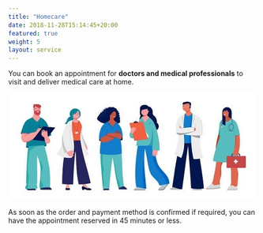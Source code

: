```yaml
---
title: "Homecare"
date: 2018-11-28T15:14:45+20:00  
featured: true
weight: 5
layout: service
---
```


You can book an appointment for **doctors and medical professionals** to visit and deliver medical care at home.

![Homecare](/images/illustrations/homecare.jpg)

As soon as the order and payment method is confirmed if required, you can have the appointment reserved in 45 minutes or less. 





